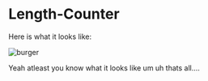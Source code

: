 # Length-Counter
Here is what it looks like:

![burger](https://user-images.githubusercontent.com/95536563/152091008-f8a18281-83c5-4866-8ea0-63b05c914646.png)


Yeah atleast you know what it looks like um uh thats all....

